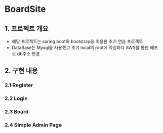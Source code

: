 # BoardSite

## 1. 프로젝트 개요
- 해당 프로젝트는 spring boot와 bootstrap을 이용한 초기 연습 프로젝트
- DataBase는 Mysql을 사용했고 초기 local의 root에 작성하다 AWS를 통한 배포로 db주소 변경


## 2. 구현 내용

### 2.1 Register

### 2.2 Login

### 2.3 Board

### 2.4 Simple Admin Page
